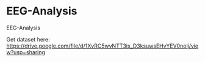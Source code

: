 # EEG-Analysis
EEG-Analysis


Get dataset here:
https://drive.google.com/file/d/1XvRC5wvNTT3is_D3ksuwsEHvYEV0nolj/view?usp=sharing
